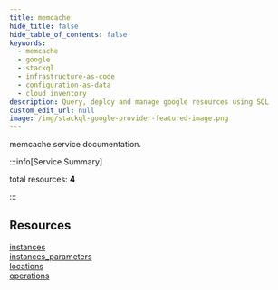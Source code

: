 ```yaml
---
title: memcache
hide_title: false
hide_table_of_contents: false
keywords:
  - memcache
  - google
  - stackql
  - infrastructure-as-code
  - configuration-as-data
  - cloud inventory
description: Query, deploy and manage google resources using SQL
custom_edit_url: null
image: /img/stackql-google-provider-featured-image.png
---
```


memcache service documentation.

:::info[Service Summary]

total resources: __4__  

:::

## Resources
<div class="row">
<div class="providerDocColumn">
<a href="/memcache/instances/">instances</a><br />
<a href="/memcache/instances_parameters/">instances_parameters</a>
</div>
<div class="providerDocColumn">
<a href="/memcache/locations/">locations</a><br />
<a href="/memcache/operations/">operations</a>
</div>
</div>